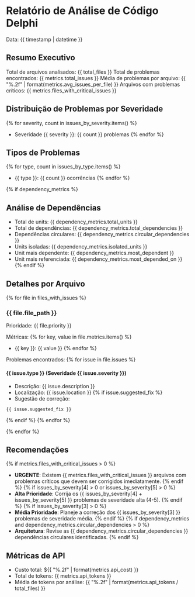 # Relatório de Análise de Código Delphi
Data: {{ timestamp | datetime }}

## Resumo Executivo
Total de arquivos analisados: {{ total_files }}
Total de problemas encontrados: {{ metrics.total_issues }}
Média de problemas por arquivo: {{ "%.2f" | format(metrics.avg_issues_per_file) }}
Arquivos com problemas críticos: {{ metrics.files_with_critical_issues }}

## Distribuição de Problemas por Severidade
{% for severity, count in issues_by_severity.items() %}
- Severidade {{ severity }}: {{ count }} problemas
{% endfor %}

## Tipos de Problemas
{% for type, count in issues_by_type.items() %}
- {{ type }}: {{ count }} ocorrências
{% endfor %}

{% if dependency_metrics %}
## Análise de Dependências
- Total de units: {{ dependency_metrics.total_units }}
- Total de dependências: {{ dependency_metrics.total_dependencies }}
- Dependências circulares: {{ dependency_metrics.circular_dependencies }}
- Units isoladas: {{ dependency_metrics.isolated_units }}
- Unit mais dependente: {{ dependency_metrics.most_dependent }}
- Unit mais referenciada: {{ dependency_metrics.most_depended_on }}
{% endif %}

## Detalhes por Arquivo
{% for file in files_with_issues %}
### {{ file.file_path }}
Prioridade: {{ file.priority }}

Métricas:
{% for key, value in file.metrics.items() %}
- {{ key }}: {{ value }}
{% endfor %}

Problemas encontrados:
{% for issue in file.issues %}
#### {{ issue.type }} (Severidade {{ issue.severity }})
- Descrição: {{ issue.description }}
- Localização: {{ issue.location }}
{% if issue.suggested_fix %}
- Sugestão de correção:
```delphi
{{ issue.suggested_fix }}
```
{% endif %}
{% endfor %}

{% endfor %}

## Recomendações
{% if metrics.files_with_critical_issues > 0 %}
- **URGENTE**: Existem {{ metrics.files_with_critical_issues }} arquivos com problemas críticos que devem ser corrigidos imediatamente.
{% endif %}
{% if issues_by_severity[4] > 0 or issues_by_severity[5] > 0 %}
- **Alta Prioridade**: Corrija os {{ issues_by_severity[4] + issues_by_severity[5] }} problemas de severidade alta (4-5).
{% endif %}
{% if issues_by_severity[3] > 0 %}
- **Média Prioridade**: Planeje a correção dos {{ issues_by_severity[3] }} problemas de severidade média.
{% endif %}
{% if dependency_metrics and dependency_metrics.circular_dependencies > 0 %}
- **Arquitetura**: Revise as {{ dependency_metrics.circular_dependencies }} dependências circulares identificadas.
{% endif %}

## Métricas de API
- Custo total: ${{ "%.2f" | format(metrics.api_cost) }}
- Total de tokens: {{ metrics.api_tokens }}
- Média de tokens por análise: {{ "%.2f" | format(metrics.api_tokens / total_files) }}